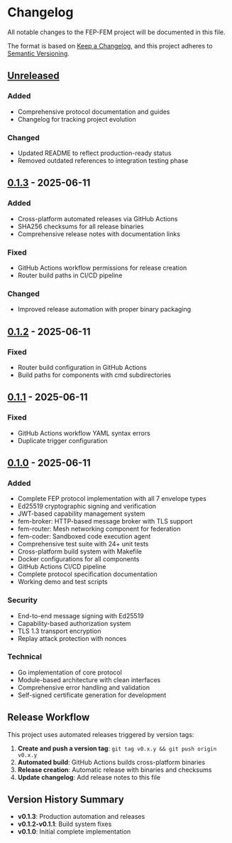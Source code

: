 # Changelog

All notable changes to the FEP-FEM project will be documented in this file.

The format is based on [Keep a Changelog](https://keepachangelog.com/en/1.0.0/),
and this project adheres to [Semantic Versioning](https://semver.org/spec/v2.0.0.html).

## [Unreleased]

### Added
- Comprehensive protocol documentation and guides
- Changelog for tracking project evolution

### Changed
- Updated README to reflect production-ready status
- Removed outdated references to integration testing phase

## [0.1.3] - 2025-06-11

### Added
- Cross-platform automated releases via GitHub Actions
- SHA256 checksums for all release binaries
- Comprehensive release notes with documentation links

### Fixed
- GitHub Actions workflow permissions for release creation
- Router build paths in CI/CD pipeline

### Changed
- Improved release automation with proper binary packaging

## [0.1.2] - 2025-06-11

### Fixed
- Router build configuration in GitHub Actions
- Build paths for components with cmd subdirectories

## [0.1.1] - 2025-06-11

### Fixed
- GitHub Actions workflow YAML syntax errors
- Duplicate trigger configuration

## [0.1.0] - 2025-06-11

### Added
- Complete FEP protocol implementation with all 7 envelope types
- Ed25519 cryptographic signing and verification
- JWT-based capability management system
- fem-broker: HTTP-based message broker with TLS support
- fem-router: Mesh networking component for federation
- fem-coder: Sandboxed code execution agent
- Comprehensive test suite with 24+ unit tests
- Cross-platform build system with Makefile
- Docker configurations for all components
- GitHub Actions CI/CD pipeline
- Complete protocol specification documentation
- Working demo and test scripts

### Security
- End-to-end message signing with Ed25519
- Capability-based authorization system
- TLS 1.3 transport encryption
- Replay attack protection with nonces

### Technical
- Go implementation of core protocol
- Module-based architecture with clean interfaces
- Comprehensive error handling and validation
- Self-signed certificate generation for development

## Release Workflow

This project uses automated releases triggered by version tags:

1. **Create and push a version tag**: `git tag v0.x.y && git push origin v0.x.y`
2. **Automated build**: GitHub Actions builds cross-platform binaries
3. **Release creation**: Automatic release with binaries and checksums
4. **Update changelog**: Add release notes to this file

## Version History Summary

- **v0.1.3**: Production automation and releases
- **v0.1.2-v0.1.1**: Build system fixes  
- **v0.1.0**: Initial complete implementation

[Unreleased]: https://github.com/chazmaniandinkle/FEP-FEM/compare/v0.1.3...HEAD
[0.1.3]: https://github.com/chazmaniandinkle/FEP-FEM/compare/v0.1.2...v0.1.3
[0.1.2]: https://github.com/chazmaniandinkle/FEP-FEM/compare/v0.1.1...v0.1.2
[0.1.1]: https://github.com/chazmaniandinkle/FEP-FEM/compare/v0.1.0...v0.1.1
[0.1.0]: https://github.com/chazmaniandinkle/FEP-FEM/releases/tag/v0.1.0